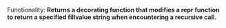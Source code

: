 Functionality: **Returns a decorating function that modifies a repr function to return a specified fillvalue string when encountering a recursive call.**